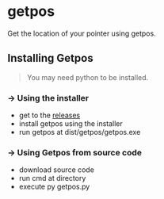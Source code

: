# getpos
Get the location of your pointer using getpos.

## Installing Getpos
> You may need python to be installed.

### -> Using the installer
- get to the [releases](https://google.fr)
- install getpos using the installer
- run getpos at dist/getpos/getpos.exe

### -> Using Getpos from source code
- download source code
- run cmd at directory
- execute py getpos.py
